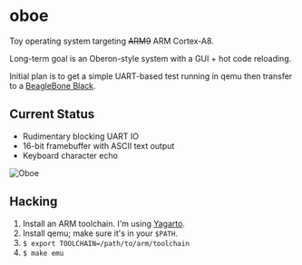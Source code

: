 # oboe

Toy operating system targeting <del>ARM9</del> ARM Cortex-A8.

Long-term goal is an Oberon-style system with a GUI + hot code reloading. 

Initial plan is to get a simple UART-based test running in qemu then transfer to a [BeagleBone Black](http://beagleboard.org/Products/BeagleBone+Black).

## Current Status

  - Rudimentary blocking UART IO
  - 16-bit framebuffer with ASCII text output
  - Keyboard character echo

![Oboe](https://raw.github.com/jaz303/oboe/master/screenshot.png)

## Hacking

  1. Install an ARM toolchain. I'm using [Yagarto](http://www.yagarto.org/).
  2. Install qemu; make sure it's in your `$PATH`.
  3. `$ export TOOLCHAIN=/path/to/arm/toolchain`
  4. `$ make emu`